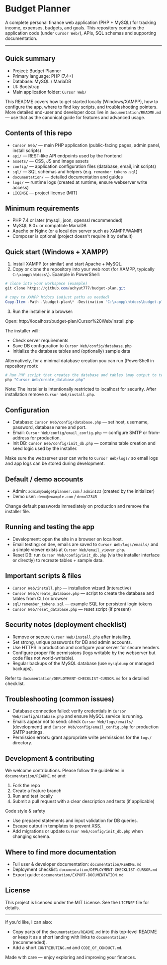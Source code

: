 # Budget Planner

A complete personal finance web application (PHP + MySQL) for tracking income, expenses, budgets, and goals. This repository contains the application code (under `Cursor Web/`), APIs, SQL schemas and supporting documentation.

---

## Quick summary

- Project: Budget Planner
- Primary language: PHP (7.4+)
- Database: MySQL / MariaDB
- UI: Bootstrap
- Main application folder: `Cursor Web/`

This README covers how to get started locally (Windows/XAMPP), how to configure the app, where to find key scripts, and troubleshooting pointers. More detailed end-user and developer docs live in `documentation/README.md` — use that as the canonical guide for features and advanced usage.

## Contents of this repo

- `Cursor Web/` — main PHP application (public-facing pages, admin panel, install scripts)
- `api/` — REST-like API endpoints used by the frontend
- `assets/` — CSS, JS and image assets
- `config/` — application configuration files (database, email, init scripts)
- `sql/` — SQL schemas and helpers (e.g. `remember_tokens.sql`)
- `documentation/` — detailed documentation and guides
- `logs/` — runtime logs (created at runtime, ensure webserver write access)
- `LICENSE` — project license (MIT)

## Minimum requirements

- PHP 7.4 or later (mysqli, json, openssl recommended)
- MySQL 8.0+ or compatible MariaDB
- Apache or Nginx (or a local dev server such as XAMPP/WAMP)
- Composer is optional (project doesn't require it by default)

## Quick start (Windows + XAMPP)

1. Install XAMPP (or similar) and start Apache + MySQL.
2. Copy or clone the repository into your web root (for XAMPP, typically `C:\xampp\htdocs\`). Example in PowerShell:

```powershell
# clone into your workspace (example)
git clone https://github.com/achyut777/budget-plan.git

# copy to XAMPP htdocs (adjust paths as needed)
Copy-Item -Path .\budget-plan\* -Destination 'C:\xampp\htdocs\budget-plan' -Recurse
```

3. Run the installer in a browser:

Open: http://localhost/budget-plan/Cursor%20Web/install.php

The installer will:

- Check server requirements
- Save DB configuration to `Cursor Web/config/database.php`
- Initialize the database tables and (optionally) sample data

Alternatively, for a minimal database creation you can run (PowerShell in repository root):

```powershell
# Run PHP script that creates the database and tables (may output to terminal)
php "Cursor Web/create_database.php"
```

Note: The installer is intentionally restricted to localhost for security. After installation remove `Cursor Web/install.php`.

## Configuration

- Database: `Cursor Web/config/database.php` — set host, username, password, database name and port.
- Email: `Cursor Web/config/email_config.php` — configure SMTP or from-address for production.
- Init DB: `Cursor Web/config/init_db.php` — contains table creation and seed logic used by the installer.

Make sure the webserver user can write to `Cursor Web/logs/` so email logs and app logs can be stored during development.

## Default / demo accounts

- Admin: `admin@budgetplanner.com` / `admin123` (created by the initializer)
- Demo user: `demo@example.com` / `demo12345`

Change default passwords immediately on production and remove the installer file.

## Running and testing the app

- Development: open the site in a browser on localhost.
- Email testing: on dev, emails are saved to `Cursor Web/logs/emails/` and a simple viewer exists at `Cursor Web/email_viewer.php`.
- Reset DB: run `Cursor Web/config/init_db.php` (via the installer interface or directly) to recreate tables + sample data.

## Important scripts & files

- `Cursor Web/install.php` — installation wizard (interactive)
- `Cursor Web/create_database.php` — script to create the database and tables from CLI or browser
- `sql/remember_tokens.sql` — example SQL for persistent login tokens
- `Cursor Web/reset_database.php` — reset script (if present)

## Security notes (deployment checklist)

- Remove or secure `Cursor Web/install.php` after installing.
- Set strong, unique passwords for DB and admin accounts.
- Use HTTPS in production and configure your server for secure headers.
- Configure proper file permissions (logs writable by the webserver but code files not world-writable).
- Regular backups of the MySQL database (use `mysqldump` or managed backups).

Refer to `documentation/DEPLOYMENT-CHECKLIST-CURSOR.md` for a detailed checklist.

## Troubleshooting (common issues)

- Database connection failed: verify credentials in `Cursor Web/config/database.php` and ensure MySQL service is running.
- Emails appear not to send: check `Cursor Web/logs/emails/` (development) and `Cursor Web/config/email_config.php` for production SMTP settings.
- Permission errors: grant appropriate write permissions for the `logs/` directory.

## Development & contributing

We welcome contributions. Please follow the guidelines in `documentation/README.md` and:

1. Fork the repo
2. Create a feature branch
3. Run and test locally
4. Submit a pull request with a clear description and tests (if applicable)

Code style & safety

- Use prepared statements and input validation for DB queries.
- Escape output in templates to prevent XSS.
- Add migrations or update `Cursor Web/config/init_db.php` when changing schema.

## Where to find more documentation

- Full user & developer documentation: `documentation/README.md`
- Deployment checklist: `documentation/DEPLOYMENT-CHECKLIST-CURSOR.md`
- Export guide: `documentation/EXPORT-DOCUMENTATION.md`

## License

This project is licensed under the MIT License. See the `LICENSE` file for details.

---

If you'd like, I can also:

- Copy parts of the `documentation/README.md` into this top-level README or keep it as a short landing with links to `documentation/` (recommended).
- Add a short `CONTRIBUTING.md` and `CODE_OF_CONDUCT.md`.

Made with care — enjoy exploring and improving your finances.
